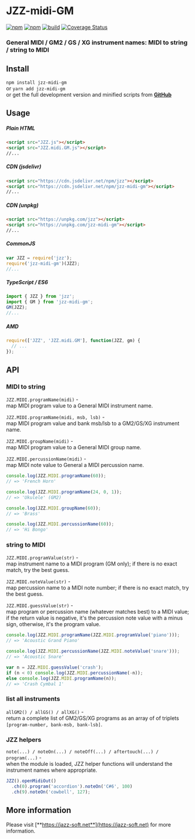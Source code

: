 # JZZ-midi-GM

[![npm](https://img.shields.io/npm/v/jzz-midi-gm.svg)](https://www.npmjs.com/package/jzz-midi-gm)
[![npm](https://img.shields.io/npm/dt/jzz-midi-gm.svg)](https://www.npmjs.com/package/jzz-midi-gm)
[![build](https://github.com/jazz-soft/JZZ-midi-GM/actions/workflows/build.yml/badge.svg)](https://github.com/jazz-soft/JZZ-midi-GM/actions)
[![Coverage Status](https://coveralls.io/repos/github/jazz-soft/JZZ-midi-GM/badge.svg?branch=master)](https://coveralls.io/github/jazz-soft/JZZ-midi-GM?branch=master)

### General MIDI / GM2 / GS / XG instrument names: MIDI to string / string to MIDI

## Install

`npm install jzz-midi-gm`  
or `yarn add jzz-midi-gm`  
or get the full development version and minified scripts from [**GitHub**](https://github.com/jazz-soft/JZZ-midi-GM)

## Usage

##### Plain HTML

```html
<script src="JZZ.js"></script>
<script src="JZZ.midi.GM.js"></script>
//...
```

##### CDN (jsdelivr)

```html
<script src="https://cdn.jsdelivr.net/npm/jzz"></script>
<script src="https://cdn.jsdelivr.net/npm/jzz-midi-gm"></script>
//...
```

##### CDN (unpkg)

```html
<script src="https://unpkg.com/jzz"></script>
<script src="https://unpkg.com/jzz-midi-gm"></script>
//...
```

##### CommonJS

```js
var JZZ = require('jzz');
require('jzz-midi-gm')(JZZ);
//...
```

##### TypeScript / ES6

```ts
import { JZZ } from 'jzz';
import { GM } from 'jzz-midi-gm';
GM(JZZ);
//...
```

##### AMD

```js
require(['JZZ', 'JZZ.midi.GM'], function(JZZ, gm) {
  // ...
});
```

## API
### MIDI to string
`JZZ.MIDI.programName(midi)` -  
map MIDI program value to a General MIDI instrument name.

`JZZ.MIDI.programName(midi, msb, lsb)` -  
map MIDI program value and bank msb/lsb to a GM2/GS/XG instrument name.

`JZZ.MIDI.groupName(midi)` -  
map MIDI program value to a General MIDI group name.

`JZZ.MIDI.percussionName(midi)` -  
map MIDI note value to General a MIDI percussion name.

```js
console.log(JZZ.MIDI.programName(60));
// => 'French Horn'

console.log(JZZ.MIDI.programName(24, 0, 1));
// => 'Ukulele' (GM2)

console.log(JZZ.MIDI.groupName(60));
// => 'Brass'

console.log(JZZ.MIDI.percussionName(60));
// => 'Hi Bongo'
```

### string to MIDI
`JZZ.MIDI.programValue(str)` -  
map instrument name to a MIDI program (GM only);
if there is no exact match, try the best guess.

`JZZ.MIDI.noteValue(str)` -  
map percussion name to a MIDI note number;
if there is no exact match, try the best guess.

`JZZ.MIDI.guessValue(str)` -  
map program or percussion name (whatever matches best) to a MIDI value;
if the return value is negative, it's the percussion note value with a minus sign, otherwise, it's the program value.

```js
console.log(JZZ.MIDI.programName(JZZ.MIDI.programValue('piano')));
// => 'Acoustic Grand Piano'

console.log(JZZ.MIDI.percussionName(JZZ.MIDI.noteValue('snare')));
// => 'Acoustic Snare'

var n = JZZ.MIDI.guessValue('crash');
if (n < 0) console.log(JZZ.MIDI.percussionName(-n));
else console.log(JZZ.MIDI.programName(n));
// => 'Crash Cymbal 1'
```

### list all instruments
`allGM2() / allGS() / allXG()` -  
return a complete list of GM2/GS/XG programs as an array of of triplets `[program-number, bank-msb, bank-lsb]`.

### JZZ helpers
`note(...) / noteOn(...) / noteOff(...) / aftertouch(...) / program(...)` -  
when the module is loaded, JZZ helper functions will understand the instrument names where appropriate.

```js
JZZ().openMidiOut()
  .ch(0).program('accordion').noteOn('C#6', 100)
  .ch(9).noteOn('cowbell', 127);
```

## More information

Please visit [**https://jazz-soft.net**](https://jazz-soft.net) for more information.  
